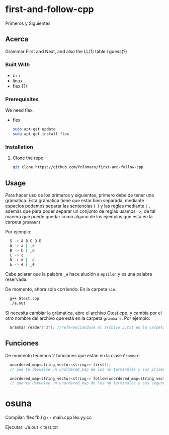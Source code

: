 # first-and-follow-cpp
Primeros y Siguientes 

## Acerca 

Grammar First and Next, and also the LL(1) table I guess(?)

### Built With

* c++
* linux
* flex (?)

### Prerequisites

We need flex.
* flex
  ```sh
  sudo apt-get update
  sudo apt-get install flex	
  ```

### Installation

1. Clone the repo
   ```sh
   git clone https://github.com/Polomaru/first-and-follow-cpp
   ```

## Usage

Para hacer uso de los primeros y siguientes, primero debe de tener una grámatica.
Esta grámatica tiene que estar bien separada, mediante espacios podemos separar las sentencias (` `) y las reglas mediante ` | ` , además que para poder separar un conjunto de reglas usamos ` -> `; de tal manera que puede quedar como alguno de los ejemplos que esta en la carpeta `grammars`


Por ejemplo:
```sh
  S -> A B C D E
  A -> a | _e
  B -> b | _e
  C -> c
  D -> d | _e
  E -> e | _e
```

Cabe aclarar que la palabra `_e` hace alución a `epsilon` y es una palabra reservada.


De momento, ahora solo corriendo. En la carpeta `sin`.

```sh
  g++ Gtest.cpp
  ./a.out	
```

Si necesita cambiar la grámatica, abre el archivo Gtest.cpp, y cambia por el otro nombre del archivo que está en la carpeta `grammars`.
Por ejemplo:

```c++
  Grammar reader("3"); //referenciandose al archivo 3.txt en la carpeta grammars.
```

## Funciones

De momento tenemos 2 funciones que están en la clase `Grammar`.

```c++
  unordered_map<string,vector<string>> first(); 
  // que te devuelve un unordered_map de los no terminales y sus primeros
```
```c++
  unordered_map<string,vector<string>> follow(unordered_map<string,vector<string>> first) 
  // que te devuelve un unordered_map de los no terminales y sus segundos, usando parte de los primeros.
```
# osuna
Compilar:
	flex fb.l
	g++ main.cpp lex.yy.cc

Ejecutar:
	./a.out < test.txt
